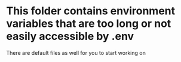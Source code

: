 # This folder contains environment variables that are too long or not easily accessible by .env

There are default files as well for you to start working on